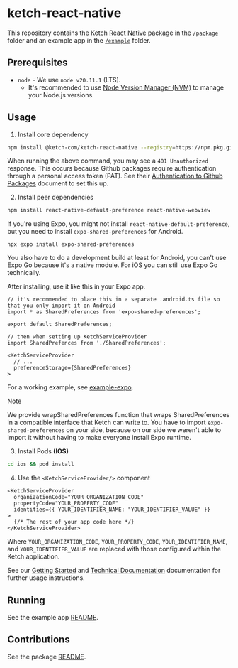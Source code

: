 # ketch-react-native

This repository contains the Ketch [React Native](https://reactnative.dev/) package in the [`/package`](/package/) folder and an example app in the [`/example`](/example/) folder.

## Prerequisites

- `node` - We use `node v20.11.1` (LTS).
  - It's recommended to use [Node Version Manager (NVM)](https://github.com/nvm-sh/nvm) to manage your Node.js versions.

## Usage

1. Install core dependency

```sh
npm install @ketch-com/ketch-react-native --registry=https://npm.pkg.github.com --legacy-peer-deps
```

When running the above command, you may see a `401 Unauthorized` response. This occurs because Github packages require authentication through a personal access token (PAT). See their [Authentication to Github Packages](https://docs.github.com/en/packages/working-with-a-github-packages-registry/working-with-the-npm-registry#authenticating-with-a-personal-access-token) document to set this up.

2. Install peer dependencies

```sh
npm install react-native-default-preference react-native-webview
```

If you're using Expo, you might not install `react-native-default-preference`, but you need to install `expo-shared-preferences` for Android.

```
npx expo install expo-shared-preferences
```

You also have to do a development build at least for Android, you can't use Expo Go because it's a native module. For iOS you can still use Expo Go technically.

After installing, use it like this in your Expo app.

```tsx
// it's recommended to place this in a separate .android.ts file so that you only import it on Android
import * as SharedPreferences from 'expo-shared-preferences';

export default SharedPreferences;

// then when setting up KetchServiceProvider
import SharedPrefences from './SharedPreferences';

<KetchServiceProvider
  // ...
  preferenceStorage={SharedPreferences}
>
```

For a working example, see [example-expo](./example-expo/).

> [!NOTE]
> We provide wrapSharedPreferences function that wraps SharedPreferences in a compatible interface that Ketch can write to. You have to import `expo-shared-preferences` on your side, because on our side we weren't able to import it without having to make everyone install Expo runtime.

3. Install Pods **(IOS)**

```sh
cd ios && pod install
```

4. Use the `<KetchServiceProvider/>` component

```tsx
<KetchServiceProvider
  organizationCode="YOUR_ORGANIZATION_CODE"
  propertyCode="YOUR_PROPERTY_CODE"
  identities={{ YOUR_IDENTIFIER_NAME: "YOUR_IDENTIFIER_VALUE" }}
>
  {/* The rest of your app code here */}
</KetchServiceProvider>
```

Where `YOUR_ORGANIZATION_CODE`, `YOUR_PROPERTY_CODE`, `YOUR_IDENTIFIER_NAME`, and `YOUR_IDENTIFIER_VALUE` are replaced with those configured within the Ketch application.

See our [Getting Started](https://developers.ketch.com/v3.0/docs/ketch-react-native-sdk-getting-started) and [Technical Documentation](https://developers.ketch.com/v3.0/docs/ketch-react-native-sdk-reference) documentation for further usage instructions.

## Running

See the example app [README](/example/README.md).

## Contributions

See the package [README](/package/README.md).
